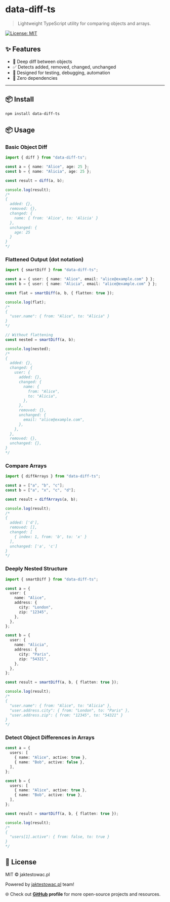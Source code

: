 # data-diff-ts

> Lightweight TypeScript utility for comparing objects and arrays.

[![License: MIT](https://img.shields.io/badge/License-MIT-blue.svg)](LICENSE)

## ✨ Features

- 🔎 Deep diff between objects
- ✅ Detects added, removed, changed, unchanged
- 🧠 Designed for testing, debugging, automation
- 🌱 Zero dependencies

---

## 📦 Install

```bash
npm install data-diff-ts
```

## 📦 Usage

### Basic Object Diff

```typescript
import { diff } from "data-diff-ts";

const a = { name: "Alice", age: 25 };
const b = { name: "Alicia", age: 25 };

const result = diff(a, b);

console.log(result);
/*
{
  added: {},
  removed: {},
  changed: {
    name: { from: 'Alice', to: 'Alicia' }
  },
  unchanged: {
    age: 25
  }
}
*/
```

### Flattened Output (dot notation)

```typescript
import { smartDiff } from "data-diff-ts";

const a = { user: { name: "Alice", email: "alice@example.com" } };
const b = { user: { name: "Alicia", email: "alice@example.com" } };

const flat = smartDiff(a, b, { flatten: true });

console.log(flat);
/*
{
  "user.name": { from: "Alice", to: "Alicia" }
}
*/

// Without flattening
const nested = smartDiff(a, b);

console.log(nested);
/*
{
  added: {},
  changed: {
    user: {
      added: {},
      changed: {
        name: {
          from: "Alice",
          to: "Alicia",
        },
      },
      removed: {},
      unchanged: {
        email: "alice@example.com",
      },
    },
  },
  removed: {},
  unchanged: {},
}
*/
```

### Compare Arrays

```typescript
import { diffArrays } from "data-diff-ts";

const a = ["a", "b", "c"];
const b = ["a", "x", "c", "d"];

const result = diffArrays(a, b);

console.log(result);
/*
{
  added: ['d'],
  removed: [],
  changed: [
    { index: 1, from: 'b', to: 'x' }
  ],
  unchanged: ['a', 'c']
}
*/
```

### Deeply Nested Structure

```typescript
import { smartDiff } from "data-diff-ts";

const a = {
  user: {
    name: "Alice",
    address: {
      city: "London",
      zip: "12345",
    },
  },
};

const b = {
  user: {
    name: "Alicia",
    address: {
      city: "Paris",
      zip: "54321",
    },
  },
};

const result = smartDiff(a, b, { flatten: true });

console.log(result);
/*
{
  "user.name": { from: "Alice", to: "Alicia" },
  "user.address.city": { from: "London", to: "Paris" },
  "user.address.zip": { from: "12345", to: "54321" }
}
*/
```

### Detect Object Differences in Arrays

```typescript
const a = {
  users: [
    { name: "Alice", active: true },
    { name: "Bob", active: false },
  ],
};

const b = {
  users: [
    { name: "Alice", active: true },
    { name: "Bob", active: true },
  ],
};

const result = smartDiff(a, b, { flatten: true });

console.log(result);
/*
{
  "users[1].active": { from: false, to: true }
}
*/
```

## 📄 License

MIT © jaktestowac.pl

Powered by [jaktestowac.pl](https://www.jaktestowac.pl/) team!

🌐 Check out **[GitHub](https://github.com/jaktestowac) profile** for more open-source projects and resources.
